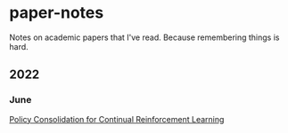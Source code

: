 # paper-notes

Notes on academic papers that I've read. Because remembering things is hard.

## 2022
### June

[Policy Consolidation for Continual Reinforcement Learning](https://arxiv.org/pdf/1902.00255.pdf)
